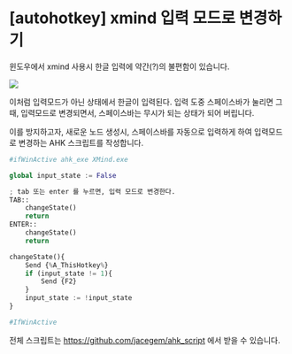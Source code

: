 # [autohotkey] xmind 입력 모드로 변경하기

윈도우에서 xmind 사용시 한글 입력에 약간(?)의 불편함이 있습니다. 

![](https://goo.gl/mS9Nah)

이처럼 입력모드가 아닌 상태에서 한글이 입력된다. 입력 도중 스페이스바가 눌리면 그때, 입력모드로 변경되면서, 스페이스바는 무시가 되는 상태가 되어 버립니다.

이를 방지하고자, 새로운 노드 생성시, 스페이스바를 자동으로 입력하게 하여 입력모드로 변경하는 AHK 스크립트를 작성합니다.

```python
#ifWinActive ahk_exe XMind.exe

global input_state := False

; tab 또는 enter 를 누르면, 입력 모드로 변경한다.
TAB::
    changeState()
    return     
ENTER::
    changeState()
    return     

changeState(){    
    Send {%A_ThisHotkey%}    
    if (input_state != 1){        
        Send {F2}       
    }
    input_state := !input_state        
}

#IfWinActive
```


전체 스크립트는 https://github.com/jacegem/ahk_script 에서 받을 수 있습니다. 




